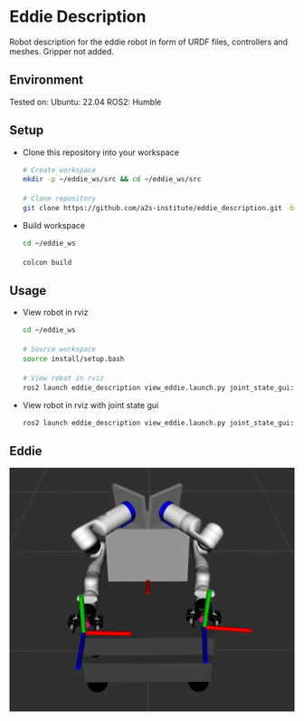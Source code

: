 # Eddie Description

Robot description for the eddie robot in form of URDF files, controllers and meshes.
Gripper not added.

## Environment
Tested on:
  Ubuntu: 22.04
  ROS2: Humble

## Setup

- Clone this repository into your workspace
  
  ```bash
  # Create workspace
  mkdir -p ~/eddie_ws/src && cd ~/eddie_ws/src

  # Clone repository
  git clone https://github.com/a2s-institute/eddie_description.git -b gz-devel
  ```

- Build workspace

  ```bash
  cd ~/eddie_ws

  colcon build
  ```

## Usage

- View robot in rviz

  ```bash
  cd ~/eddie_ws

  # Source workspace
  source install/setup.bash

  # View robot in rviz
  ros2 launch eddie_description view_eddie.launch.py joint_state_gui:=false
  ```

- View robot in rviz with joint state gui

  ```bash
  ros2 launch eddie_description view_eddie.launch.py joint_state_gui:=true
  ```

## Eddie

![Eddie](media/eddie_default_rviz.png)
